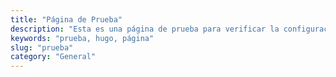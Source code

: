 ```yaml
---
title: "Página de Prueba"
description: "Esta es una página de prueba para verificar la configuración de Hugo."
keywords: "prueba, hugo, página"
slug: "prueba"
category: "General"
---
```



